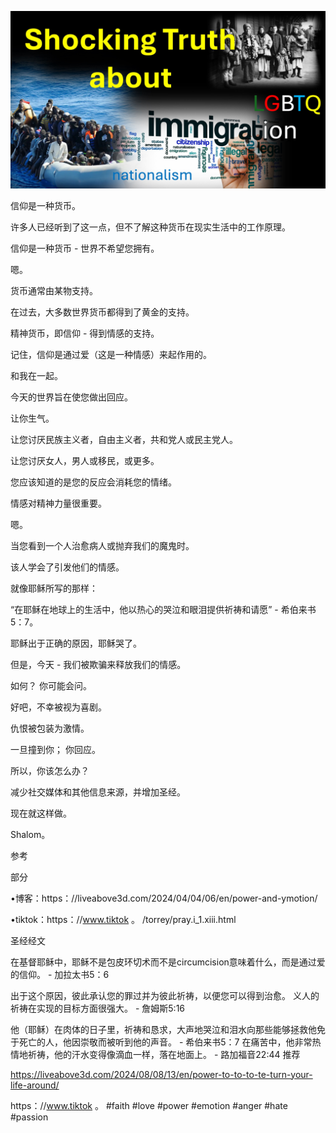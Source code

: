 ![Video cover image](./cover.jpg)

信仰是一种货币。

许多人已经听到了这一点，但不了解这种货币在现实生活中的工作原理。

信仰是一种货币 - 世界不希望您拥有。

嗯。

货币通常由某物支持。

在过去，大多数世界货币都得到了黄金的支持。

精神货币，即信仰 - 得到情感的支持。

记住，信仰是通过爱（这是一种情感）来起作用的。

和我在一起。

今天的世界旨在使您做出回应。

让你生气。

让您讨厌民族主义者，自由主义者，共和党人或民主党人。

让您讨厌女人，男人或移民，或更多。

您应该知道的是您的反应会消耗您的情绪。

情感对精神力量很重要。

嗯。

当您看到一个人治愈病人或抛弃我们的魔鬼时。

该人学会了引发他们的情感。

就像耶稣所写的那样：

“在耶稣在地球上的生活中，他以热心的哭泣和眼泪提供祈祷和请愿”  - 希伯来书5：7。

耶稣出于正确的原因，耶稣哭了。

但是，今天 - 我们被欺骗来释放我们的情感。

如何？ 你可能会问。

好吧，不幸被视为喜剧。

仇恨被包装为激情。

一旦撞到你； 你回应。

所以，你该怎么办？

减少社交媒体和其他信息来源，并增加圣经。

现在就这样做。

Shalom。


参考

部分

•博客：https：//liveabove3d.com/2024/04/04/06/en/power-and-ymotion/

•tiktok：https：//www.tiktok 。 /torrey/pray.i_1.xiii.html

圣经经文

在基督耶稣中，耶稣不是包皮环切术而不是circumcision意味着什么，而是通过爱的信仰。 - 加拉太书5：6


出于这个原因，彼此承认您的罪过并为彼此祈祷，以便您可以得到治愈。 义人的祈祷在实现的目标方面很强大。 - 詹姆斯5:16

他（耶稣）在肉体的日子里，祈祷和恳求，大声地哭泣和泪水向那些能够拯救他免于死亡的人，他因崇敬而被听到他的声音。 - 希伯来书5：7
在痛苦中，他非常热情地祈祷，他的汗水变得像滴血一样，落在地面上。 - 路加福音22:44
推荐

https://liveabove3d.com/2024/08/08/13/en/power-to-to-to-te-turn-your-life-around/


https：//www.tiktok 。 #faith #love #power #emotion #anger #hate #passion



